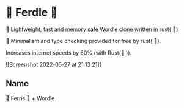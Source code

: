 # 🚀 Ferdle 🚀
🚀 Lightweight, fast and memory safe Wordle clone written in rust( 🚀)

🚀 Minimalism and type checking provided for free by rust( 🚀).

Increases internet speeds by 60% (with Rust(🚀  )).

![Screenshot 2022-05-27 at 21 13 21](
## Name
🚀 Ferris 🚀 + Wordle
